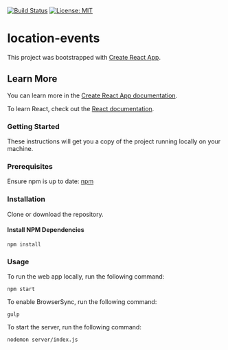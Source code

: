 [![Build Status](https://travis-ci.com/Gavin-Austin/location-events.svg?token=JJr4EQFUfRiaA5sTx5c3&branch=master)](https://travis-ci.com/Gavin-Austin/location-events) [![License: MIT](https://img.shields.io/badge/License-MIT-yellow.svg)](https://opensource.org/licenses/MIT)

# location-events

This project was bootstrapped with [Create React App](https://github.com/facebook/create-react-app).

## Learn More

You can learn more in the [Create React App documentation](https://facebook.github.io/create-react-app/docs/getting-started).

To learn React, check out the [React documentation](https://reactjs.org/).

### Getting Started
These instructions will get you a copy of the project running locally on your machine.

### Prerequisites
Ensure npm is up to date:
[npm](https://www.npmjs.com/get-npm)

### Installation
Clone or download the repository.

#### Install NPM Dependencies
```
npm install
```

### Usage
To run the web app locally, run the following command:
```
npm start
```

To enable BrowserSync, run the following command:
```
gulp
```

To start the server, run the following command:
```
nodemon server/index.js
```

